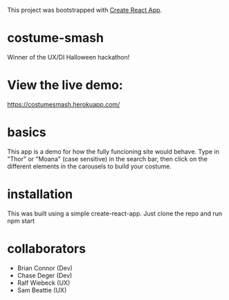 This project was bootstrapped with [Create React App](https://github.com/facebookincubator/create-react-app).

# costume-smash
Winner of the UX/DI Halloween hackathon!

# View the live demo:
https://costumesmash.herokuapp.com/

# basics
This app is a demo for how the fully funcioning site would behave.  Type in "Thor" or "Moana" (case sensitive) in the search bar, then click on the different elements in the carousels to build your costume.

# installation
This was built using a simple create-react-app.  Just clone the repo and run npm start

# collaborators
* Brian Connor (Dev)
* Chase Deger (Dev)
* Ralf Wiebeck (UX)
* Sam Beattie (UX)

